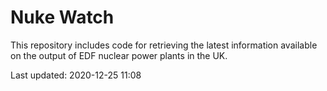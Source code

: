 # Nuke Watch

This repository includes code for retrieving the latest information available on the output of EDF nuclear power plants in the UK.

Last updated: 2020-12-25 11:08